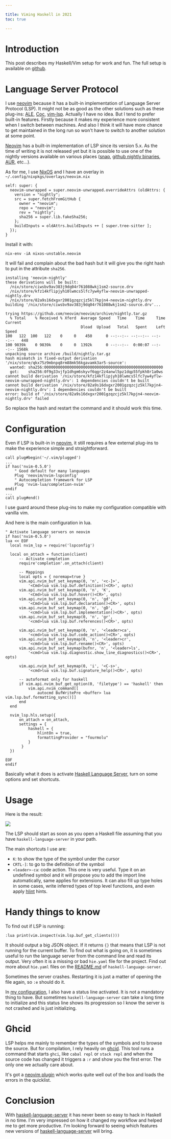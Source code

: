 ```yaml
---

title: Viming Haskell in 2021
toc: true

---
```


# Introduction

This post describes my Haskell/Vim setup for work and fun. The full setup is
available on [github][github].

# Language Server Protocol

I use [neovim][neovim] because it has a built-in implementation of Language
Server Protocol (LSP). It might not be as good as the other solutions such as
these plug-ins: [ALE](https://github.com/dense-analysis/ale),
[Coc](https://github.com/neoclide/coc.nvim),
[vim-lsp](https://github.com/prabirshrestha/vim-lsp). Actually I have no idea.
But I tend to prefer built-in features. Firstly because it makes my experience
more consistent when I switch between machines. And also I think it will have
more chance to get maintained in the long run so won't have to switch to
another solution at some point.

[Neovim][neovim] has a built-in implementation of LSP since its version 5.x. As
the time of writing it is not released yet but it is possible to use one of the
nightly versions available on various places
([snap](https://snapcraft.io/nvim), [github nightly
binaries](https://github.com/neovim/neovim/releases),
[AUR](https://aur.archlinux.org/packages/neovim-git/), etc...).

As for me, I use [NixOS](https://nixos.org/) and I have an overlay in
`~/.config/nixpkgs/overlays/neovim.nix`

```
self: super: {
  neovim-unwrapped = super.neovim-unwrapped.overrideAttrs (oldAttrs: {
    version = "nightly";
    src = super.fetchFromGitHub {
      owner = "neovim";
      repo = "neovim";
      rev = "nightly";
      sha256 = super.lib.fakeSha256;
    };
    buildInputs = oldAttrs.buildInputs ++ [ super.tree-sitter ];
  });
}
```

Install it with:

```
nix-env -iA nixos-unstable.neovim
```

It will fail and complain about the bad hash but it will give you the right
hash to put in the attribute `sha256`.

```
installing 'neovim-nightly'
these derivations will be built:
  /nix/store/ciwsbv9av383j9dq04r761088wkj1sm2-source.drv
  /nix/store/kfz14kflipjyh10lwmcs5lfc7yw4yflw-neovim-unwrapped-nightly.drv
  /nix/store/82a9s16dxgxr2001gzqzcjz5kl7kpjn4-neovim-nightly.drv
building '/nix/store/ciwsbv9av383j9dq04r761088wkj1sm2-source.drv'...

trying https://github.com/neovim/neovim/archive/nightly.tar.gz
  % Total    % Received % Xferd  Average Speed   Time    Time     Time  Current
                                 Dload  Upload   Total   Spent    Left  Speed
100   122  100   122    0     0    450      0 --:--:-- --:--:-- --:--:--   448
100 9839k    0 9839k    0     0  1392k      0 --:--:--  0:00:07 --:--:-- 1568k
unpacking source archive /build/nightly.tar.gz
hash mismatch in fixed-output derivation '/nix/store/qkx75z9mbnpq8rm88mk56kgavamk3ar5-source':
  wanted: sha256:0000000000000000000000000000000000000000000000000000
  got:    sha256:0f9g33vjfp1dhgm6skyvf6qgr2z4anwl5pz1dqp55fpkh8r1a0ws
cannot build derivation '/nix/store/kfz14kflipjyh10lwmcs5lfc7yw4yflw-neovim-unwrapped-nightly.drv': 1 dependencies couldn't be built
cannot build derivation '/nix/store/82a9s16dxgxr2001gzqzcjz5kl7kpjn4-neovim-nightly.drv': 1 dependencies couldn't be built
error: build of '/nix/store/82a9s16dxgxr2001gzqzcjz5kl7kpjn4-neovim-nightly.drv' failed
```

So replace the hash and restart the command and it should work this time.

# Configuration

Even if LSP is built-in in [neovim][neovim], it still requires a few external
plug-ins to make the experience simple and straightforward.

```
call plug#begin('~/.vim/plugged')
...
if has('nvim-0.5.0')
    " Good default for many languages
    Plug 'neovim/nvim-lspconfig'
    " Autocompletion framework for LSP
    Plug 'nvim-lua/completion-nvim'
endif
...
call plug#end()

```

I use guard around these plug-ins to make my configuration compatible with
vanilla vim.

And here is the main configuration in lua.

```
" Activate language servers on neovim
if has('nvim-0.5.0')
lua << EOF
  local nvim_lsp = require('lspconfig')

  local on_attach = function(client)
      -- Activate completion
      require'completion'.on_attach(client)

      -- Mappings
      local opts = { noremap=true }
      vim.api.nvim_buf_set_keymap(0, 'n', '<c-]>',
          '<Cmd>lua vim.lsp.buf.definition()<CR>', opts)
      vim.api.nvim_buf_set_keymap(0, 'n', 'K',
          '<Cmd>lua vim.lsp.buf.hover()<CR>', opts)
      vim.api.nvim_buf_set_keymap(0, 'n', 'gd',
          '<Cmd>lua vim.lsp.buf.declaration()<CR>', opts)
      vim.api.nvim_buf_set_keymap(0, 'n', 'gD',
          '<cmd>lua vim.lsp.buf.implementation()<CR>', opts)
      vim.api.nvim_buf_set_keymap(0, 'n', 'gr',
          '<cmd>lua vim.lsp.buf.references()<CR>', opts)

      vim.api.nvim_buf_set_keymap(0, 'n', '<leader>ca',
          '<cmd>lua vim.lsp.buf.code_action()<CR>', opts)
      vim.api.nvim_buf_set_keymap(0, 'n', '<leader>cr',
          '<cmd>lua vim.lsp.buf.rename()<CR>', opts)
      vim.api.nvim_buf_set_keymap(bufnr, 'n', '<leader>ls',
          '<cmd>lua vim.lsp.diagnostic.show_line_diagnostics()<CR>', opts)

      vim.api.nvim_buf_set_keymap(0, 'i', '<C-s>',
          '<cmd>lua vim.lsp.buf.signature_help()<CR>', opts)

      -- autoformat only for haskell
      if vim.api.nvim_buf_get_option(0, 'filetype') == 'haskell' then
          vim.api.nvim_command[[
              autocmd BufWritePre <buffer> lua vim.lsp.buf.formatting_sync()]]
      end
  end

  nvim_lsp.hls.setup({
      on_attach = on_attach,
      settings = {
          haskell = {
              hlintOn = true,
              formattingProvider = "fourmolu"
          }
       }
  })

EOF
endif
```

Basically what it does is activate [Haskell Language Server][hls], turn on some
options and set shortcuts.

# Usage

Here is the result:

![](/images/nvim-lsp.png)

The LSP should start as soon as you open a Haskell file assuming that you have
`haskell-language-server` in your path.

The main shortcuts I use are:

* `K`: to show the type of the symbol under the cursor
* `CRTL-]`: to go to the definition of the symbol
* `<leader>-ca`: code action. This one is very useful. Type it on an undefined
  symbol and it will propose you to add the import line automatically, same
  applies for extensions. It can also fill up type holes in some cases, write
  inferred types of top level functions, and even apply
  [hlint](https://github.com/ndmitchell/hlint) hints.

# Handy things to know

To find out if LSP is running:

```
:lua print(vim.inspect(vim.lsp.buf_get_clients()))
```

It should output a big JSON object. If it returns `{}` that means that LSP is
not running for the current buffer. To find out what is going on, it is sometimes
useful to run the language server from the command line and read its output.
Very often it is a missing or bad `hie.yaml` file for the project. Find out more
about `hie.yaml` files on the
[README.md](https://github.com/haskell/haskell-language-server#configuring-your-project-build)
of `haskell-language-server`.

Sometimes the server crashes. Restarting it is just a matter of opening the file
again, so `:e` should do it.

In [my configuration][github], I also have a status line activated. It is not a
mandatory thing to have. But sometimes `haskell-language-server` can take a
long time to initialize and this status line shows its progression so I know
the server is not crashed and is just initializing.

# Ghcid

LSP helps me mainly to remember the types of the symbols and to browse the
source. But for compilation, I rely heavily on
[ghcid](https://github.com/ndmitchell/ghcid).  This tool runs a command that
starts `ghci`, like `cabal repl` or `stack repl` and when the source code has
changed it triggers a `:r` and show you the first error. The only one we
actually care about.

It's got a [neovim
plugin](https://github.com/ndmitchell/ghcid/tree/master/plugins/nvim) which
works quite well out of the box and loads the errors in the quicklist.

# Conclusion

With [haskell-language-server][hls] it has never been so easy to hack in
Haskell in no time. I'm very impressed on how it changed my workflow and helped
me to get more productive. I'm looking forward to seeing which features new
versions of [haskell-language-server][hls] will bring.

[neovim]: https://neovim.io/
[github]: https://github.com/jecaro/dotfiles/tree/master/vim
[hls]: https://github.com/haskell/haskell-language-server
